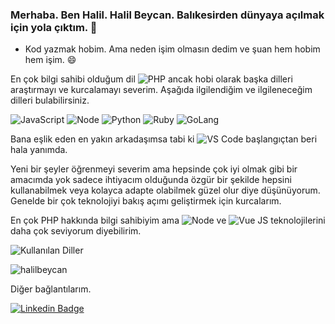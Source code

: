 ### Merhaba. Ben Halil. Halil Beycan. Balıkesirden dünyaya açılmak için yola çıktım. 👋
- Kod yazmak hobim. Ama neden işim olmasın dedim ve şuan hem hobim hem işim. 😄

En çok bilgi sahibi olduğum dil ![PHP](https://img.shields.io/badge/-PHP-8993be?style=flat&logo=PHP&logoColor=fff) ancak hobi olarak başka dilleri araştırmayı ve kurcalamayı severim. Aşağıda ilgilendiğim ve ilgileneceğim dilleri bulabilirsiniz.

![JavaScript](https://img.shields.io/badge/-JavaScript-323230?style=flat&logo=javascript&logoColor=fff)
![Node](https://img.shields.io/badge/node.js%20-%2343853D.svg?&style=flat&logo=node.js&logoColor=white)
![Python](https://img.shields.io/badge/python%20-%2314354C.svg?&style=flat&logo=python&logoColor=white)
![Ruby](https://img.shields.io/badge/ruby-%23CC342D.svg?&style=flat&logo=ruby&logoColor=white)
![GoLang](https://img.shields.io/badge/go-%2300ADD8.svg?&style=flat&logo=go&logoColor=white)

Bana eşlik eden en yakın arkadaşımsa tabi ki ![VS Code](https://img.shields.io/badge/-VS%20Code-007ACC?style=flat&logo=visual-studio-code&logoColor=fff) başlangıçtan beri hala yanımda.

Yeni bir şeyler öğrenmeyi severim ama hepsinde çok iyi olmak gibi bir amacımda yok sadece ihtiyacım olduğunda özgür bir şekilde hepsini kullanabilmek veya kolayca adapte olabilmek güzel olur diye düşünüyorum. Genelde bir çok teknolojiyi bakış açımı geliştirmek için kurcalarım.

En çok PHP hakkında bilgi sahibiyim ama ![Node](https://img.shields.io/badge/node.js%20-%2343853D.svg?&style=flat&logo=node.js&logoColor=white) ve ![Vue JS](https://img.shields.io/badge/-Vue%20JS-31475E?style=flat&logo=vue.js&logoColor=fff) teknolojilerini daha çok seviyorum diyebilirim.

![Kullanılan Diller](https://github-readme-stats.vercel.app/api/top-langs/?username=beycandeveloper&layout=compact&langs_count=10&hide=html,smarty,javascript)

<p align="left"> <img src="https://komarev.com/ghpvc/?username=BeycanDeveloper&label=Profile%20views&color=0e75b6&style=flat" alt="halilbeycan" /> </p>

Diğer bağlantılarım.

[![Linkedin Badge](https://img.shields.io/badge/-Linkedin-blue?style=flat&logo=Linkedin&logoColor=white&link=https://www.linkedin.com/in/beycandeveloper/)](https://www.linkedin.com/in/beycandeveloper/)

